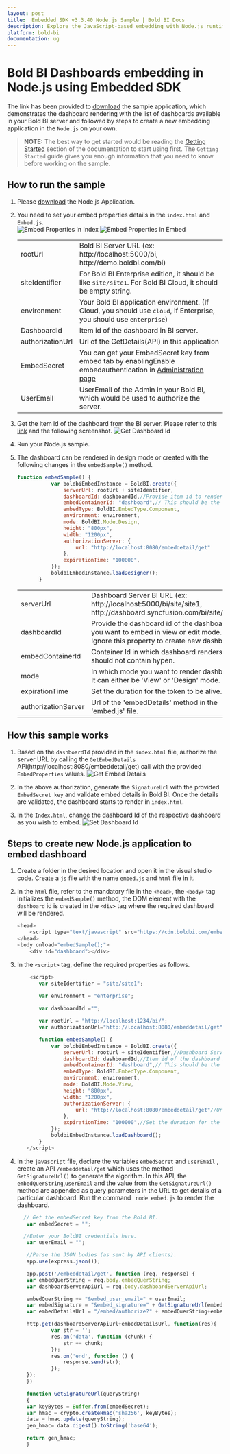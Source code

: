 ```yaml
---
layout: post
title:  Embedded SDK v3.3.40 Node.js Sample | Bold BI Docs
description: Explore the JavaScript-based embedding with Node.js runtime environment supported since v3.3.40 of Bold BI.
platform: bold-bi
documentation: ug
---
```


# Bold BI Dashboards embedding in Node.js using Embedded SDK

The link has been provided to [download](https://onpremise-demo.boldbi.com/getting-started/node-js-v3.3/sample.zip) the sample application, which demonstrates the dashboard rendering with the list of dashboards available in your Bold BI server and followed by steps to create a new embedding application in the `Node.js` on your own.   

> **NOTE:** The best way to get started would be reading the [Getting Started](/embedded-bi/javascript-based/getting-started/) section of the documentation to start using first. The `Getting Started` guide gives you enough information that you need to know before working on the sample.
## How to run the sample
 1. Please [download](https://onpremise-demo.boldbi.com/getting-started/node-js-v3.3/sample.zip) the Node.js Application.    

 2. You need to set your embed properties details in the `index.html` and `Embed.js`.  
 ![Embed Properties in Index](/static/assets/embedded/javascript/sample/images/nodejs-index-props.png)
 ![Embed Properties in Embed](/static/assets/embedded/javascript/sample/images/nodejs-embed-props.png)

     <meta charset="utf-8"/>
    <table>
    <tbody>
    <tr>
    <td align="left">rootUrl</td>
    <td align="left">Bold BI Server URL (ex: http://localhost:5000/bi, http://demo.boldbi.com/bi)</td>
    </tr>
    <tr>
    <td align="left">siteIdentifier</td>
    <td align="left">For Bold BI Enterprise edition, it should be like <code>site/site1</code>. For Bold BI Cloud, it should be empty string.</td>
    </tr>
    <tr>
    <td align="left">environment</td>
    <td align="left">Your Bold BI application environment. (If Cloud, you should use <code>cloud</code>, if  Enterprise, you should use <code>enterprise</code>)</td>
    </tr>
    <tr>
    <td align="left">DashboardId</td>
    <td align="left">Item id of the dashboard in BI server.</td>
    </tr>
    <tr>
    <td align="left">authorizationUrl</td>
    <td align="left">Url of the GetDetails(API) in this application</td>
    </tr>
     <tr>
    <td align="left">EmbedSecret</td>
    <td align="left">You can get your EmbedSecret key from embed tab by enablingEnable embedauthentication in <a href ='https://help.boldbi.com/embedded-bi/site-administration/embed-settings/'>Administration page</a></td>
    </tr>
    <tr>
    <td align="left">UserEmail</td>
    <td align="left">UserEmail of the Admin in your Bold BI, which would be used to authorize the server.</td>
    </tr>
    </tbody>
    </table>

 3. Get the item id of the dashboard from the BI server. Please refer to this [link](/embedded-bi/working-with-dashboards/share-dashboards/get-dashboard-link/#get-link) and the following screenshot. 
   ![Get Dashboard Id](/static/assets/embedded/javascript/sample/images/get-dashboard-id.png#max-width=55%)

 4. Run your Node.js sample.

 5. The dashboard can be rendered in design mode or created with the following changes in the `embedSample()` method.

     ```js
     function embedSample() {
                var boldbiEmbedInstance = BoldBI.create({
                    serverUrl: rootUrl + siteIdentifier,
                    dashboardId: dashboardId,//Provide item id to render it in design mode,to create dashboard remove this property                
                    embedContainerId: "dashboard",// This should be the container id where you want to embed the dashboard
                    embedType: BoldBI.EmbedType.Component,
                    environment: environment,
                    mode: BoldBI.Mode.Design,
                    height: "800px",
                    width: "1200px",
                    authorizationServer: {
                        url: "http://localhost:8080/embeddetail/get"
                    },
                    expirationTime: "100000",
                });
                boldbiEmbedInstance.loadDesigner();
            }
     ```

    <meta charset="utf-8"/>
    <table>
    <tbody>
    <tr>
    <td align="left">serverUrl</td>
    <td align="left">Dashboard Server BI URL (ex: http://localhost:5000/bi/site/site1, http://dashboard.syncfusion.com/bi/site/site1)</td>
    </tr>
    <tr>
    <td align="left">dashboardId</td>
    <td align="left">Provide the dashboard id of the dashboard you want to embed in view or edit mode. Ignore this property to create new dashboard.</td>
    </tr>
    <tr>
    <td align="left">embedContainerId</td>
    <td align="left">Container Id in which dashboard renders.It should not contain hypen.</td>
    </tr>
    <tr>
    <td align="left">mode</td>
    <td align="left">In which mode you want to render dashboard. It can either be 'View' or 'Design' mode. </td>
    </tr>
    <tr>
    <td align="left">expirationTime</td>
    <td align="left">Set the duration for the token to be alive.</td>
    </tr>
    <tr>
    <td align="left">authorizationServer</td>
    <td align="left">Url of the 'embedDetails' method in the 'embed.js' file.</td>
    </tr>
    </tbody>
    </table>

## How this sample works
 1. Based on the `dashboardId` provided in the `index.html` file, authorize the server URL by calling the `GetEmbedDetails` API(http://localhost:8080/embeddetail/get) call with the provided `EmbedProperties` values.
  ![Get Embed Details](/static/assets/embedded/javascript/sample/images/nodejs-authorize.png)
 2. In the above authorization, generate the `SignatureUrl` with the provided `EmbedSecret key` and validate embed details in Bold BI. Once the details are validated, the dashboard starts to render in `index.html`.

 3. In the `Index.html`, change the dashboard Id of the respective dashboard as you wish to embed.
  ![Set Dashboard Id](/static/assets/embedded/javascript/sample/images/nodejs-dashboard.png)

## Steps to create new Node.js application to embed dashboard
 1. Create a folder in the desired location and open it in the visual studio code. Create a `js` file with the name `embed.js` and `html` file in it.
 2. In the `html` file, refer to the mandatory file in the `<head>`, the `<body>` tag initializes the `embedSample()` method, the DOM element with the  `dashboard` id is created in the `<div>` tag where the required dashboard will be rendered.
    ```js
    <head>  
        <script type="text/javascript" src="https://cdn.boldbi.com/embedded-sdk/v5.3.53/boldbi-embed.js"></script>
    </head>
    <body onload="embedSample();">
        <div id="dashboard"></div>
    ```
 3. In the `<script>` tag, define the required properties as follows.

     ```js
         <script>
            var siteIdentifier = "site/site1";
            
            var environment = "enterprise";

            var dashboardId ="";

            var rootUrl = "http://localhost:1234/bi/";
            var authorizationUrl="http://localhost:8080/embeddetail/get";

            function embedSample() {
                var boldbiEmbedInstance = BoldBI.create({
                    serverUrl: rootUrl + siteIdentifier,//Dashboard Server BI URL (ex: http://localhost:5000/bi/site/site1, http://dashboard.syncfusion.com/bi/site/site1)
                    dashboardId: dashboardId,//Item id of the dashboard in BI server.                
                    embedContainerId: "dashboard",// This should be the container id where you want to embed the dashboard.
                    embedType: BoldBI.EmbedType.Component,
                    environment: environment,
                    mode: BoldBI.Mode.View,
                    height: "800px",
                    width: "1200px",
                    authorizationServer: {
                        url: "http://localhost:8080/embeddetail/get"//Url of the GetDetails(API) in this application.
                    },
                    expirationTime: "100000",//Set the duration for the token to be alive.
                });
                boldbiEmbedInstance.loadDashboard();
            }
        </script>
     ```

 4. In the `javascript` file, declare the variables `embedSecret` and `userEmail` , create an API `/embeddetail/get`  which uses the method `GetSignatureUrl()` to generate the algorithm. In this API, the `embedQuerString`,`userEmail` and the value from the   `GetSignatureUrl()` method are appended as query parameters in the URL to get details of a particular dashboard. Run the command ` node embed.js` to render the dashboard.

     ```js 
       // Get the embedSecret key from the Bold BI.
        var embedSecret = "";

       //Enter your BoldBI credentials here.
        var userEmail = "";

        //Parse the JSON bodies (as sent by API clients).
        app.use(express.json());

        app.post('/embeddetail/get', function (req, response) {
        var embedQuerString = req.body.embedQuerString;
        var dashboardServerApiUrl = req.body.dashboardServerApiUrl;

        embedQuerString += "&embed_user_email=" + userEmail;
        var embedSignature = "&embed_signature=" + GetSignatureUrl(embedQuerString);
        var embedDetailsUrl = "/embed/authorize?" + embedQuerString+embedSignature;

        http.get(dashboardServerApiUrl+embedDetailsUrl, function(res){
                var str = '';
                res.on('data', function (chunk) {
                    str += chunk;
                });
                res.on('end', function () {
                    response.send(str);
                });
        });
        })

        function GetSignatureUrl(queryString)
        {
        var keyBytes = Buffer.from(embedSecret);
        var hmac = crypto.createHmac('sha256', keyBytes);
        data = hmac.update(queryString);
        gen_hmac= data.digest().toString('base64');

        return gen_hmac;
        }
     ```